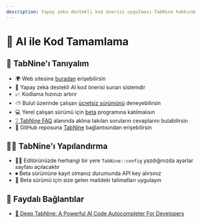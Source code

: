 ```yaml
---
description: Yapay zeka destekli kod önerisi uygulması TabNine hakkında
---
```


# 🤖 AI ile Kod Tamamlama

## 🔰 TabNine'ı Tanıyalım

* 🌍 Web sitesine [buradan](https://tabnine.com/) erişebilirsin
* 🧠 Yapay zeka destekli AI kod önerisi sunan sistemdir
* 📈 Kodlama hızınızı artırır
* ⛅ Bulut üzerinde çalışan [ücretsiz sürümünü](https://tabnine.com/subscribe) deneyebilirsin
* 💻 Yerel çalışan sürümü için [beta](https://tabnine.com/subscribe) programına katılmalısın
* [❔ TabNine FAQ](https://tabnine.com/faq#simple) alanında aklına takılan soruların cevaplarını bulabilirsin
* 🐙 GitHub reposuna [TabNine](https://github.com/zxqfl/TabNine) bağlantısından erişebilirsin

## 👨‍🔧 TabNine'ı Yapılandırma

* 👨‍💻 Editörünüzde herhangi bir yere `TabNine::config` yazdığınızda ayarlar sayfası açılacaktır
* ⏺ Beta sürümüne kayıt olmanız durumunda API key alırsınız
* 🎌 Beta sürümü için size gelen maildeki talimatları uygulayın

## 🔗 Faydalı Bağlantılar

* [📃 Deep TabNine: A Powerful AI Code Autocompleter For Developers](https://medium.com/syncedreview/deep-tabnine-a-powerful-ai-code-autocompleter-for-developers-70454a5953fe)

